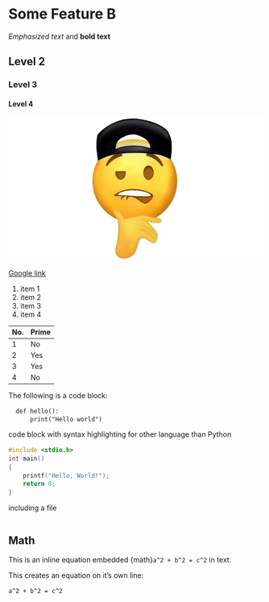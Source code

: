 # Some Feature B

*Emphasized text* and **bold text**

## Level 2

### Level 3

#### Level 4

![emoji](fboy_emoji.jpeg)

[Google link](http://www.google.com)

1. item 1
2. item 2
5. item 3
3. item 4


| No.  |  Prime |
| ---- | ------ |
| 1    |  No    |
| 2    |  Yes   |
| 3    |  Yes   |
| 4    |  No    |


The following is a code block:
```
  def hello():
      print("Hello world")
```

code block with syntax highlighting for other language than Python
```c
#include <stdio.h>
int main()
{
    printf("Hello, World!");
    return 0;
}
```

including a file
```{include} ./ref.md
```

## Math

This is an inline equation embedded {math}`a^2 + b^2 = c^2` in text.

This creates an equation on it’s own line:
```{math}
a^2 + b^2 = c^2
```